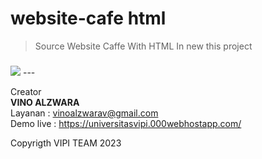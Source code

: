 # website-cafe html


> Source Website Caffe With HTML 
In new this project <H3>
<img src="(https://i.postimg.cc/MTyFpqrM/Screenshot-2023-02-01-at-13-33-49-Forestheree.png)" />
---

Creator  
**VINO ALZWARA** <br>
Layanan : vinoalzwarav@gmail.com <br>
Demo live : https://universitasvipi.000webhostapp.com/


Copyrigth VIPI TEAM 2023
